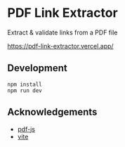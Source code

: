 # PDF Link Extractor

Extract & validate links from a PDF file

https://pdf-link-extractor.vercel.app/

## Development

```
npm install
npm run dev
```

## Acknowledgements

- [pdf-js](https://mozilla.github.io/pdf.js/)
- [vite](https://vitejs.dev/)
